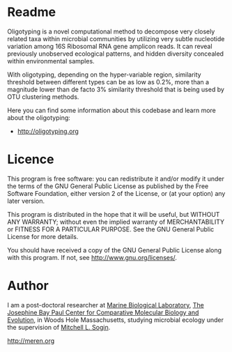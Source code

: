  Readme
===============================================================================

Oligotyping is a novel computational method to decompose very closely related 
taxa within microbial communities by utilizing very subtle nucleotide variation
among 16S Ribosomal RNA gene amplicon reads. It can reveal previously unobserved
ecological patterns, and hidden diversity concealed within environmental samples.

With oligotyping, depending on the hyper-variable region, similarity threshold
between different types can be as low as 0.2%, more than a magnitude lower than
de facto 3% similarity threshold that is being used by OTU clustering methods.

Here you can find some information about this codebase and learn more about the
oligotyping:

* http://oligotyping.org



 Licence
===============================================================================

 This program is free software: you can redistribute it and/or modify
it under the terms of the GNU General Public License as published by
the Free Software Foundation, either version 2 of the License, or
(at your option) any later version.

 This program is distributed in the hope that it will be useful,
but WITHOUT ANY WARRANTY; without even the implied warranty of
MERCHANTABILITY or FITNESS FOR A PARTICULAR PURPOSE.  See the
GNU General Public License for more details.

 You should have received a copy of the GNU General Public License
along with this program.  If not, see <http://www.gnu.org/licenses/>.



 Author
===============================================================================

I am a post-doctoral researcher at [Marine Biological Laboratory](http://mbl.edu), [The Josephine
Bay Paul Center for Comparative Molecular Biology and Evolution](http://jbpc.mbl.edu/), in Woods Hole
Massachusetts, studying microbial ecology under the supervision of [Mitchell L. Sogin](http://jbpc.mbl.edu/research-msogin.html).


http://meren.org

